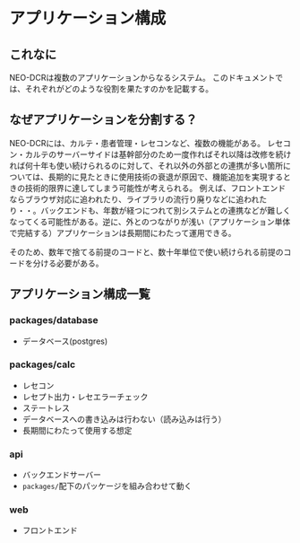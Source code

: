 # アプリケーション構成

## これなに
NEO-DCRは複数のアプリケーションからなるシステム。
このドキュメントでは、それぞれがどのような役割を果たすのかを記載する。

## なぜアプリケーションを分割する？
NEO-DCRには、カルテ・患者管理・レセコンなど、複数の機能がある。
レセコン・カルテのサーバーサイドは基幹部分のため一度作ればそれ以降は改修を続ければ何十年も使い続けられるのに対して、それ以外の外部との連携が多い箇所については、長期的に見たときに使用技術の衰退が原因で、機能追加を実現するときの技術的限界に達してしまう可能性が考えられる。
例えば、フロントエンドならブラウザ対応に追われたり、ライブラリの流行り廃りなどに追われたり・・。バックエンドも、年数が経つにつれて別システムとの連携などが難しくなってくる可能性がある。逆に、外とのつながりが浅い（アプリケーション単体で完結する）アプリケーションは長期間にわたって運用できる。

そのため、数年で捨てる前提のコードと、数十年単位で使い続けられる前提のコードを分ける必要がある。



## アプリケーション構成一覧
### packages/database
- データベース(postgres)
### packages/calc
- レセコン
- レセプト出力・レセエラーチェック
- ステートレス
- データベースへの書き込みは行わない（読み込みは行う）
- 長期間にわたって使用する想定
### api
- バックエンドサーバー
- `packages/`配下のパッケージを組み合わせて動く
### web
- フロントエンド
